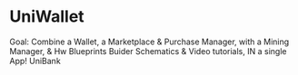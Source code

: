 # UniWallet
Goal: Combine a Wallet, a Marketplace &amp; Purchase Manager, with a Mining Manager, &amp; Hw Blueprints Buider Schematics &amp; Video tutorials, IN a single App! UniBank
